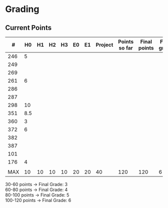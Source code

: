# Grading

## Current Points

|   #   |  H0  |  H1  |  H2  |  H3  |  E0  |  E1  |  Project |Points so far | Final points | Final grade |
|-------|------|------|------|------|------|------|----------|--------------|--------------|-------------|
|  246  |   5  |      |      |      |      |      |          |				|              | 			 |	
|  249  |      |      |      |      |      |      |          |				|			   |			 |
|  269  |      |      |      |      |      |      |          |				|			   |			 | 
|  261  |   6  |      |      |      |      |      |          |				|    		   | 			 |
|  286  |      |      |      |      |      |      |          |				|			   |			 |
|  287  |      |      |      |      |      |      |          |				|			   |			 |
|  298  |   10 |      |      |      |      |      |          |				|			   |			 |
|  351  |   8.5|      |      |      |      |      |          |				|			   |		     |
|  360  |   3  |      |      |      |      |      |          |				|			   |			 |
|  372  |   6  |      |      |      |      |      |          |				|			   |			 |
|  382  |      |      |      |      |      |      |          |				|			   |		     |
|  387  |      |      |      |      |      |      |          |				|		       |		     |
|  101  |      |      |      |      |      |      |          |				|			   |		     |
|  176  |   4  |      |      |      |      |      |          |				|			   |		     |
|       |      |      |      |      |      |      |          |				|			   |		     |
|  MAX  |  10  |  10  |  10  |  10  |  20  |  20  |    40    |     120      |	 120	   |	 6   	 |


30-60 points -> Final Grade: 3    
60-80 points -> Final Grade: 4    
80-100 points -> Final Grade: 5    
100-120 points -> Final Grade: 6    
